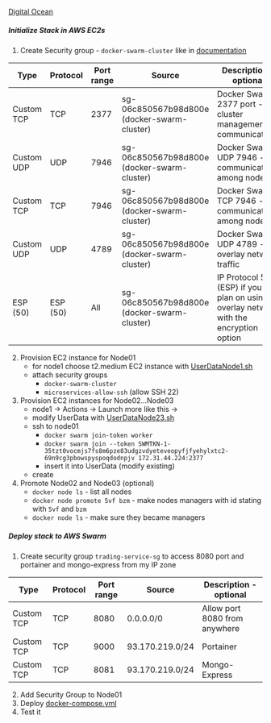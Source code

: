 [Digital Ocean](https://cloud.digitalocean.com/projects)

#####  Initialize Stack in AWS EC2s 

1.  Create Security group - `docker-swarm-cluster` like in [documentation](https://docs.docker.com/engine/swarm/swarm-tutorial/#open-protocols-and-ports-between-the-hosts)

| Type | Protocol | Port range | Source | Description - optional |
| ---- | -------- | ---------- | ------ | ---------------------- |    
| Custom TCP |	TCP	| 2377 |	sg-06c850567b98d800e (docker-swarm-cluster) |	Docker Swarm 2377 port - for cluster management communications |
| Custom UDP |	UDP	| 7946 |	sg-06c850567b98d800e (docker-swarm-cluster) |  Docker Swarm UDP 7946 - for communication among nodes |
| Custom TCP |	TCP	| 7946 |	sg-06c850567b98d800e (docker-swarm-cluster) |	Docker Swarm TCP 7946 - for communication among nodes |
| Custom UDP |  UDP	| 4789 |	sg-06c850567b98d800e (docker-swarm-cluster) |	Docker Swarm UDP 4789 - for overlay network traffic |
| ESP (50)   |	ESP (50) |	All	| sg-06c850567b98d800e (docker-swarm-cluster) |	IP Protocol 50 (ESP) if you plan on using overlay network with the encryption option |

2.  Provision EC2 instance for Node01
    -  for node1 choose t2.medium EC2 instance with [UserDataNode1.sh](ec2-swarm/UserDataNode1.sh)
    -  attach security groups
        -  `docker-swarm-cluster`
        -  `microservices-allow-ssh` (allow SSH 22)
3.  Provision EC2 instances for Node02...Node03
    -  node1 -> Actions -> Launch more like this ->
    -  modify UserData with [UserDataNode23.sh](ec2-swarm/UserDataNode23.sh)
    -  ssh to node01
        -  `docker swarm join-token worker`
        -  `docker swarm join --token SWMTKN-1-35tzt0vocmjs7fs8m6pze83udgzvdyeteveopyfjfyehylxtc2-69n9cg3pbowspyspoqdodnpjv 172.31.44.224:2377`
        -  insert it into UserData (modify existing)
    -  create
4.  Promote Node02 and Node03 (optional)
    -  `docker node ls` - list all nodes
    -  `docker node promote 5vf bzm` - make nodes managers with id stating with `5vf` and `bzm`
    -  `docker node ls` - make sure they became managers

#####  Deploy stack to AWS Swarm 

1.  Create security group `trading-service-sg` to access 8080 port and portainer and mongo-express from my IP zone

| Type | Protocol | Port range | Source | Description - optional |
| ---- | -------- | ---------- | ------ | ---------------------- |    
| Custom TCP |	TCP |	8080 |	0.0.0.0/0 |	Allow port 8080 from anywhere |
| Custom TCP |	TCP |	9000 |	93.170.219.0/24 |	Portainer |
| Custom TCP |	TCP |	8081 |	93.170.219.0/24 |	Mongo-Express |

2.  Add Security Group to Node01
3.  Deploy [docker-compose.yml](docker-compose.yml)
4.  Test it



